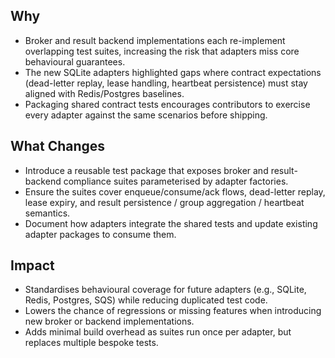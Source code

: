 ## Why
- Broker and result backend implementations each re-implement overlapping test suites, increasing the risk that adapters miss core behavioural guarantees.
- The new SQLite adapters highlighted gaps where contract expectations (dead-letter replay, lease handling, heartbeat persistence) must stay aligned with Redis/Postgres baselines.
- Packaging shared contract tests encourages contributors to exercise every adapter against the same scenarios before shipping.

## What Changes
- Introduce a reusable test package that exposes broker and result-backend compliance suites parameterised by adapter factories.
- Ensure the suites cover enqueue/consume/ack flows, dead-letter replay, lease expiry, and result persistence / group aggregation / heartbeat semantics.
- Document how adapters integrate the shared tests and update existing adapter packages to consume them.

## Impact
- Standardises behavioural coverage for future adapters (e.g., SQLite, Redis, Postgres, SQS) while reducing duplicated test code.
- Lowers the chance of regressions or missing features when introducing new broker or backend implementations.
- Adds minimal build overhead as suites run once per adapter, but replaces multiple bespoke tests.
